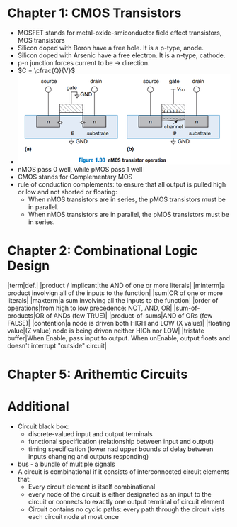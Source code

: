 # Chapter 1: CMOS Transistors

- MOSFET stands for metal-oxide-smiconductor field effect transistors, MOS transistors
- Silicon doped with Boron have a free hole. It is a p-type, anode.
- Silicon doped with Arsenic have a free electron. It is a n-type, cathode.
- p-n junction forces current to be -> direction.
- $C = \cfrac{Q}{V}$
- ![](img/nMOS_explanation.png)  
- nMOS pass 0 well, while pMOS pass 1 well
- CMOS stands for Complementary MOS
- rule of conduction complements: to ensure that all output is pulled high or low and not shorted or floating:
    - When nMOS transistors are in series, the pMOS transistors must be in parallel.
    - When nMOS transistors are in parallel, the pMOS transistors must be in series.


# Chapter 2: Combinational Logic Design
|term|def.|
|product / implicant|the AND of one or more literals|
|minterm|a product involvign all of the inputs to the function|
|sum|OR of one or more literals|
|maxterm|a sum involving all the inputs to the function|
|order of operations|from high to low precedence: NOT, AND, OR|
|sum-of-products|OR of ANDs (few TRUE)|
|product-of-sums|AND of ORs (few FALSE)|
|contention|a node is driven both HIGH and LOW (X value)|
|floating value|(Z value) node is being driven neither HIGh nor LOW|
|tristate buffer|When Enable, pass input to output. When unEnable, output floats and doesn't interrupt "outside" circuit|

# Chapter 5: Arithemtic Circuits


# Additional
- Circuit black box:
    - discrete-valued input and output terminals
    - functional specification (relationship between input and output)
    - timing specification (lower nad upper bounds of delay between inputs changing and outputs responding)
- bus - a bundle of multiple signals
- A circuit is combinational if it consists of interconnected circuit elements that:
    - Every circuit element is itself combinational
    - every node of the circuit is either designated as an input to the circuit or connects to exactly one output terminal of circuit element
    - Circuit contains no cyclic paths: every path through the circuit vists each circuit node at most once